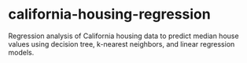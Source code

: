 # california-housing-regression
Regression analysis of California housing data to predict median house values using decision tree, k-nearest neighbors, and linear regression models.

